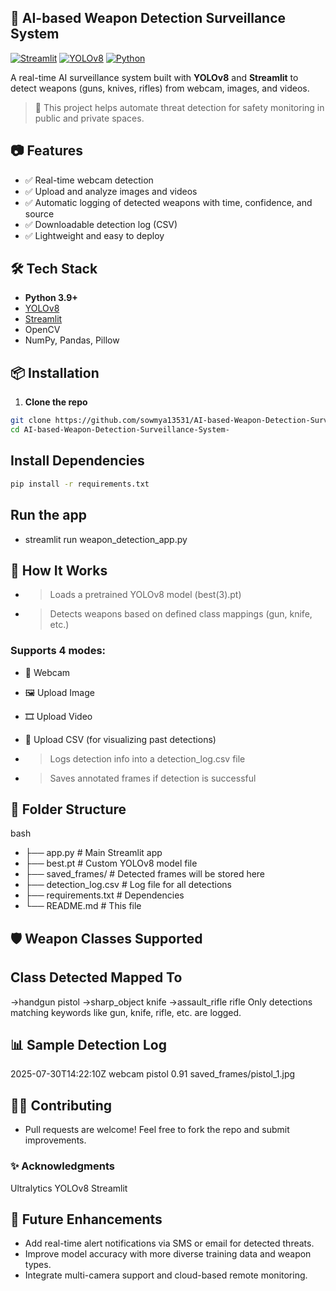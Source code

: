 ## 🔫 AI-based Weapon Detection Surveillance System

[![Streamlit](https://img.shields.io/badge/Made%20with-Streamlit-orange?logo=streamlit)](https://streamlit.io)
[![YOLOv8](https://img.shields.io/badge/YOLOv8-Ultralytics-green?logo=github)](https://github.com/ultralytics/ultralytics)
[![Python](https://img.shields.io/badge/Python-3.9+-blue?logo=python)](https://python.org)

A real-time AI surveillance system built with **YOLOv8** and **Streamlit** to detect weapons (guns, knives, rifles) from webcam, images, and videos.
> 🚨 This project helps automate threat detection for safety monitoring in public and private spaces.

## 📷 Features
- ✅ Real-time webcam detection  
- ✅ Upload and analyze images and videos  
- ✅ Automatic logging of detected weapons with time, confidence, and source  
- ✅ Downloadable detection log (CSV)  
- ✅ Lightweight and easy to deploy

## 🛠️ Tech Stack
- **Python 3.9+**
- [YOLOv8](https://github.com/ultralytics/ultralytics)
- [Streamlit](https://streamlit.io/)
- OpenCV
- NumPy, Pandas, Pillow

## 📦 Installation
1. **Clone the repo**

```bash
git clone https://github.com/sowmya13531/AI-based-Weapon-Detection-Surveillance-System-.git
cd AI-based-Weapon-Detection-Surveillance-System-
```

## Install Dependencies

```bash
pip install -r requirements.txt
```

## Run the app
- streamlit run weapon_detection_app.py

## 🧠 How It Works
- >Loads a pretrained YOLOv8 model (best(3).pt)
- >Detects weapons based on defined class mappings (gun, knife, etc.)
### Supports 4 modes:
- 🎥 Webcam
- 🖼️ Upload Image
- 🎞️ Upload Video
- 📑 Upload CSV (for visualizing past detections)

- >Logs detection info into a detection_log.csv file
- >Saves annotated frames if detection is successful

## 📁 Folder Structure
bash
- ├── app.py                  # Main Streamlit app
- ├── best.pt                 # Custom YOLOv8 model file
- ├── saved_frames/           # Detected frames will be stored here
- ├── detection_log.csv       # Log file for all detections
- ├── requirements.txt        # Dependencies
- └── README.md               # This file

## 🛡️ Weapon Classes Supported
## Class Detected	Mapped To
->handgun	pistol
->sharp_object	knife
->assault_rifle	rifle
Only detections matching keywords like gun, knife, rifle, etc. are logged.

## 📊 Sample Detection Log

2025-07-30T14:22:10Z	webcam	pistol	0.91	saved_frames/pistol_1.jpg

## 🙋‍♀️ Contributing
- Pull requests are welcome! Feel free to fork the repo and submit improvements.

### ✨ Acknowledgments
Ultralytics YOLOv8
Streamlit

## 🚀 Future Enhancements
- Add real-time alert notifications via SMS or email for detected threats.
- Improve model accuracy with more diverse training data and weapon types.
- Integrate multi-camera support and cloud-based remote monitoring.
